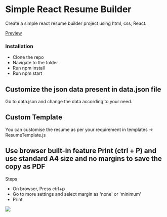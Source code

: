 # Simple React Resume Builder
Create a simple react resume builder project using html, css, React.

[Preview](https://rakeshnayak360.github.io/simple-react-resume-builder/build/ "Preview")

### Installation
- Clone the repo
- Navigate to the folder
- Run npm install
- Run npm start

## Customize the json data present in data.json file
Go to data.json and change the data according to your need.

## Custom Template
You can customise the resume as per your requirement in templates -> ResumeTemplate.js 


## Use browser built-in feature Print (ctrl + P) and use standard A4 size and no margins to save the copy as PDF
Steps
- On browser, Press ctrl+p
- Go to more settings and select margin as 'none' or 'minimum'
- Print 

![](https://visitor-badge.glitch.me/badge?page_id=simple-react-resume-builder)
